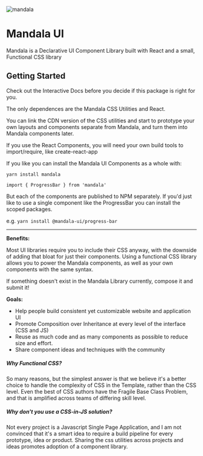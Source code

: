 ![mandala](https://user-images.githubusercontent.com/1824267/35699021-a5ebb354-0743-11e8-9bf5-9a648a24c7d0.png)

# Mandala UI

Mandala is a Declarative UI Component Library built with React and a small, Functional CSS library

## Getting Started

Check out the Interactive Docs before you decide if this package is right for you.

The only dependences are the Mandala CSS Utilities and React.

You can link the CDN version of the CSS utilities and start to prototype your own layouts and components separate from Mandala, and turn them into Mandala components later.

If you use the React Components, you will need your own build tools to import/require, like create-react-app

If you like you can install the Mandala UI Components as a whole with:

`yarn install mandala`

`import { ProgressBar } from 'mandala'`

But each of the components are published to NPM separately. If you'd just like to use a single component like the ProgressBar you can install the scoped packages.

e.g. `yarn install @mandala-ui/progress-bar`

---

__Benefits:__  

Most UI libraries require you to include their CSS anyway, with the downside of adding that bloat for just their components. Using a functional CSS library allows you to power the Mandala components, as well as your own components with the same syntax.

If something doesn't exist in the Mandala Library currently, compose it and submit it!

__Goals:__

- Help people build consistent yet customizable website and application UI
- Promote Composition over Inheritance at every level of the interface (CSS and JS)
- Reuse as much code and as many components as possible to reduce size and effort.
- Share component ideas and techniques with the community


##### Why Functional CSS?

So many reasons, but the simplest answer is that we believe it's a better choice to handle the complexity of CSS in the Template, rather than the CSS level. Even the best of CSS authors have the Fragile Base Class Problem, and that is amplified across teams of differing skill level.

##### Why don't you use a CSS-in-JS solution?

Not every project is a Javascript Single Page Application, and I am not convinced that it's a smart idea to require a build pipeline for every prototype, idea or product. Sharing the css utilities across projects and ideas promotes adoption of a component library.
